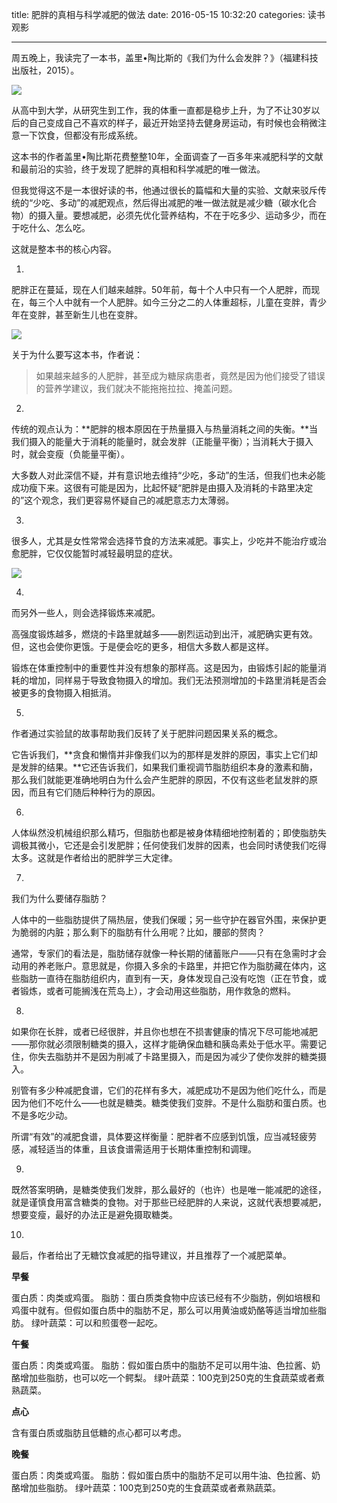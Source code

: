 title: 肥胖的真相与科学减肥的做法
date: 2016-05-15 10:32:20
categories: 读书观影

---

周五晚上，我读完了一本书，盖里•陶比斯的《我们为什么会发胖？》（福建科技出版社，2015）。

<!--more-->

![](http://7xq5up.com1.z0.glb.clouddn.com/calibre_cover.jpg)

从高中到大学，从研究生到工作，我的体重一直都是稳步上升，为了不让30岁以后的自己变成自己不喜欢的样子，最近开始坚持去健身房运动，有时候也会稍微注意一下饮食，但都没有形成系统。

这本书的作者盖里•陶比斯花费整整10年，全面调查了一百多年来减肥科学的文献和最前沿的实验，终于发现了肥胖的真相和科学减肥的唯一做法。

但我觉得这不是一本很好读的书，他通过很长的篇幅和大量的实验、文献来驳斥传统的“少吃、多动”的减肥观点，然后得出减肥的唯一做法就是减少糖（碳水化合物）的摄入量。要想减肥，必须先优化营养结构，不在于吃多少、运动多少，而在于吃什么、怎么吃。

这就是整本书的核心内容。

1.

肥胖正在蔓延，现在人们越来越胖。50年前，每十个人中只有一个人肥胖，而现在，每三个人中就有一个人肥胖。如今三分之二的人体重超标，儿童在变胖，青少年在变胖，甚至新生儿也在变胖。

![](http://7xq5up.com1.z0.glb.clouddn.com/fat.jpg)

关于为什么要写这本书，作者说：

> 如果越来越多的人肥胖，甚至成为糖尿病患者，竟然是因为他们接受了错误的营养学建议，我们就决不能拖拖拉拉、掩盖问题。


2.

传统的观点认为：**肥胖的根本原因在于热量摄入与热量消耗之间的失衡。**当我们摄入的能量大于消耗的能量时，就会发胖（正能量平衡）；当消耗大于摄入时，就会变瘦（负能量平衡）。

大多数人对此深信不疑，并有意识地去维持“少吃，多动”的生活，但我们也未必能成功瘦下来。这很有可能是因为，比起怀疑“肥胖是由摄入及消耗的卡路里决定的”这个观念，我们更容易怀疑自己的减肥意志力太薄弱。

3.

很多人，尤其是女性常常会选择节食的方法来减肥。事实上，少吃并不能治疗或治愈肥胖，它仅仅能暂时减轻最明显的症状。

![](http://7xq5up.com1.z0.glb.clouddn.com/jieshi.jpg)


4.

而另外一些人，则会选择锻炼来减肥。

高强度锻炼越多，燃烧的卡路里就越多——剧烈运动到出汗，减肥确实更有效。但，这也会使你更饿。于是便会吃的更多，相信大多数人都是这样。

锻炼在体重控制中的重要性并没有想象的那样高。这是因为，由锻炼引起的能量消耗的增加，同样易于导致食物摄入的增加。我们无法预测增加的卡路里消耗是否会被更多的食物摄入相抵消。

5.

作者通过实验鼠的故事帮助我们反转了关于肥胖问题因果关系的概念。

它告诉我们，**贪食和懒惰并非像我们以为的那样是发胖的原因，事实上它们却是发胖的结果。**它还告诉我们，如果我们重视调节脂肪组织本身的激素和酶，那么我们就能更准确地明白为什么会产生肥胖的原因，不仅有这些老鼠发胖的原因，而且有它们随后种种行为的原因。

6.

人体纵然没机械组织那么精巧，但脂肪也都是被身体精细地控制着的；即使脂肪失调极其微小，它还是会引发肥胖；任何使我们发胖的因素，也会同时诱使我们吃得太多。这就是作者给出的肥胖学三大定律。

7.

我们为什么要储存脂肪？

人体中的一些脂肪提供了隔热层，使我们保暖；另一些守护在器官外围，来保护更为脆弱的内脏；那么剩下的脂肪有什么用呢？比如，腰部的赘肉？

通常，专家们的看法是，脂肪储存就像一种长期的储蓄账户——只有在急需时才会动用的养老账户。意思就是，你摄入多余的卡路里，并把它作为脂肪藏在体内，这些脂肪一直待在脂肪组织内，直到有一天，身体发现自己没有吃饱（正在节食，或者锻炼，或者可能搁浅在荒岛上），才会动用这些脂肪，用作救急的燃料。

8.

如果你在长胖，或者已经很胖，并且你也想在不损害健康的情况下尽可能地减肥——那你就必须限制糖类的摄入，这样才能确保血糖和胰岛素处于低水平。需要记住，你失去脂肪并不是因为削减了卡路里摄入，而是因为减少了使你发胖的糖类摄入。

别管有多少种减肥食谱，它们的花样有多大，减肥成功不是因为他们吃什么，而是因为他们不吃什么——也就是糖类。糖类使我们变胖。不是什么脂肪和蛋白质。也不是多吃少动。

所谓“有效”的减肥食谱，具体要这样衡量：肥胖者不应感到饥饿，应当减轻疲劳感，减轻适当的体重，且该食谱需适用于长期体重控制和调理。

9.

既然答案明确，是糖类使我们发胖，那么最好的（也许）也是唯一能减肥的途径，就是谨慎食用富含糖类的食物。对于那些已经肥胖的人来说，这就代表想要减肥，想要变瘦，最好的办法正是避免摄取糖类。

10.

最后，作者给出了无糖饮食减肥的指导建议，并且推荐了一个减肥菜单。

**早餐**

蛋白质：肉类或鸡蛋。
脂肪：蛋白质类食物中应该已经有不少脂肪，例如培根和鸡蛋中就有。但假如蛋白质中的脂肪不足，那么可以用黄油或奶酪等适当增加些脂肪。
绿叶蔬菜：可以和煎蛋卷一起吃。

**午餐**

蛋白质：肉类或鸡蛋。
脂肪：假如蛋白质中的脂肪不足可以用牛油、色拉酱、奶酪增加些脂肪，也可以吃一个鳄梨。
绿叶蔬菜：100克到250克的生食蔬菜或者煮熟蔬菜。

**点心**

含有蛋白质或脂肪且低糖的点心都可以考虑。

**晚餐**

蛋白质：肉类或鸡蛋。
脂肪：假如蛋白质中的脂肪不足可以用牛油、色拉酱、奶酪增加些脂肪。
绿叶蔬菜：100克到250克的生食蔬菜或者煮熟蔬菜。